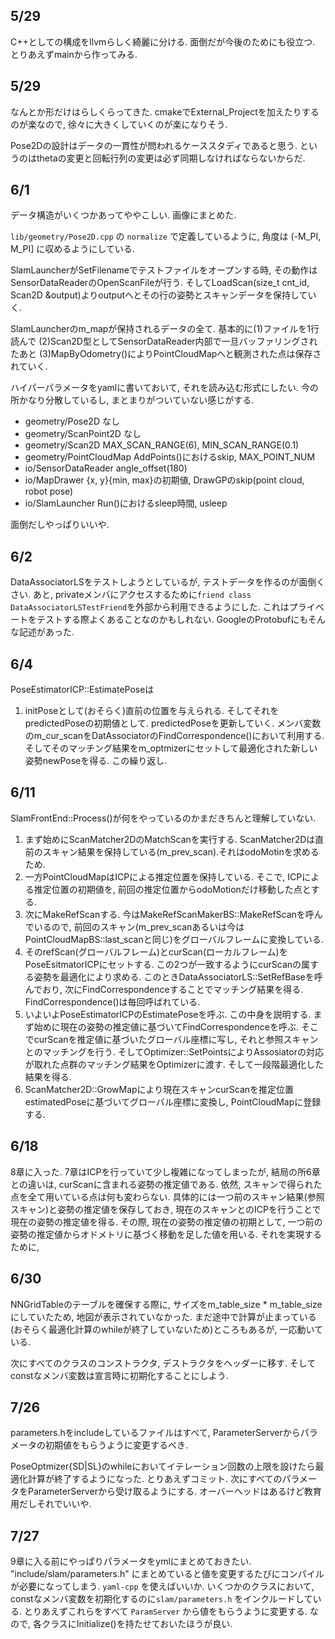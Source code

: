 ## 5/29

C++としての構成をllvmらしく綺麗に分ける. 面倒だが今後のためにも役立つ. とりあえずmainから作ってみる.

## 5/29

なんとか形だけはらしくらってきた. cmakeでExternal\_Projectを加えたりするのが楽なので, 徐々に大きくしていくのが楽になりそう.

Pose2Dの設計はデータの一貫性が問われるケーススタディであると思う. というのはthetaの変更と回転行列の変更は必ず同期しなければならないからだ.

## 6/1

データ構造がいくつかあってややこしい. 画像にまとめた.

`lib/geometry/Pose2D.cpp` の `normalize` で定義しているように, 角度は (-M\_PI, M_PI] に収めるようにしている.

SlamLauncherがSetFilenameでテストファイルをオープンする時, その動作はSensorDataReaderのOpenScanFileが行う. そしてLoadScan(size_t cnt_id, Scan2D &output)よりoutputへとその行の姿勢とスキャンデータを保持していく.

SlamLauncherのm_mapが保持されるデータの全て. 基本的に(1)ファイルを1行読んで (2)Scan2D型としてSensorDataReader内部で一旦バッファリングされたあと (3)MapByOdometry()によりPointCloudMapへと観測された点は保存されていく.

ハイパーパラメータをyamlに書いておいて, それを読み込む形式にしたい. 今の所かなり分散しているし, まとまりがついていない感じがする.

- geometry/Pose2D なし
- geometry/ScanPoint2D なし
- geometry/Scan2D MAX_SCAN_RANGE(6), MIN_SCAN_RANGE(0.1)
- geometry/PointCloudMap AddPoints()におけるskip, MAX_POINT_NUM
- io/SensorDataReader angle_offset(180)
- io/MapDrawer {x, y}{min, max}の初期値, DrawGPのskip(point cloud, robot pose)
- io/SlamLauncher Run()におけるsleep時間, usleep

面倒だしやっぱりいいや.

## 6/2

DataAssociatorLSをテストしようとしているが, テストデータを作るのが面倒くさい. あと, privateメンバにアクセスするために`friend class DataAssociatorLSTestFriend`を外部から利用できるようにした. これはプライベートをテストする際よくあることなのかもしれない. GoogleのProtobufにもそんな記述があった.

## 6/4

PoseEstimatorICP::EstimatePoseは

1. initPoseとして(おそらく)直前の位置を与えられる. そしてそれをpredictedPoseの初期値として. predictedPoseを更新していく. メンバ変数のm\_cur\_scanをDatAssociatorのFindCorrespondence()において利用する. そしてそのマッチング結果をm\_optmizerにセットして最適化された新しい姿勢newPoseを得る. この繰り返し.


## 6/11

SlamFrontEnd::Process()が何をやっているのかまだきちんと理解していない. 

1. まず始めにScanMatcher2DのMatchScanを実行する. ScanMatcher2Dは直前のスキャン結果を保持している(m\_prev\_scan).それはodoMotinを求めるため.
2. 一方PointCloudMapはICPによる推定位置を保持している. そこで, ICPによる推定位置の初期値を, 前回の推定位置からodoMotionだけ移動した点とする.
3. 次にMakeRefScanする. 今はMakeRefScanMakerBS::MakeRefScanを呼んでいるので, 前回のスキャン(m\_prev\_scanあるいは今はPointCloudMapBS::last_scanと同じ)をグローバルフレームに変換している. 
4. そのrefScan(グローバルフレーム)とcurScan(ローカルフレーム)をPoseEsitmatorICPにセットする. この2つが一致するようにcurScanの属する姿勢を最適化により求める. このときDataAssociatorLS::SetRefBaseを呼んでおり, 次にFindCorrespondenceすることでマッチング結果を得る. FindCorrespondence()は毎回呼ばれている.
5. いよいよPoseEstimatorICPのEstimatePoseを呼ぶ. この中身を説明する. まず始めに現在の姿勢の推定値に基づいてFindCorrespondenceを呼ぶ. そこでcurScanを推定値に基づいたグローバル座標に写し, それと参照スキャンとのマッチングを行う. そしてOptimizer::SetPointsによりAssosiatorの対応が取れた点群のマッチング結果をOptimizerに渡す. そして一段階最適化した結果を得る.
5. ScanMatcher2D::GrowMapにより現在スキャンcurScanを推定位置estimatedPoseに基づいてグローバル座標に変換し, PointCloudMapに登録する.

## 6/18

8章に入った. 7章はICPを行っていて少し複雑になってしまったが, 結局の所6章との違いは, curScanに含まれる姿勢の推定値である. 依然, スキャンで得られた点を全て用いている点は何も変わらない. 具体的には一つ前のスキャン結果(参照スキャン)と姿勢の推定値を保存しておき, 現在のスキャンとのICPを行うことで現在の姿勢の推定値を得る. その際, 現在の姿勢の推定値の初期として, 一つ前の姿勢の推定値からオドメトリに基づく移動を足した値を用いる. それを実現するために, 

## 6/30
NNGridTableのテーブルを確保する際に, サイズをm\_table\_size * m\_table\_size にしていたため, 地図が表示されていなかった. まだ途中で計算が止まっている(おそらく最適化計算のwhileが終了していないため)ところもあるが, 一応動いている.

次にすべてのクラスのコンストラクタ, デストラクタをヘッダーに移す. そしてconstなメンバ変数は宣言時に初期化することにしよう.

## 7/26
parameters.hをincludeしているファイルはすべて, ParameterServerからパラメータの初期値をもらうように変更するべき.

PoseOptmizer{SD|SL}のwhileにおいてイテレーション回数の上限を設けたら最適化計算が終了するようになった. とりあえずコミット. 次にすべてのパラメータをParameterServerから受け取るようにする. オーバーヘッドはあるけど教育用だしそれでいいや.

## 7/27
9章に入る前にやっぱりパラメータをymlにまとめておきたい. "include/slam/parameters.h" にまとめていると値を変更するたびにコンパイルが必要になってしまう. `yaml-cpp` を使えばいいか. いくつかのクラスにおいて, constなメンバ変数を初期化するのに`slam/parameters.h` をインクルードしている. とりあえずこれらをすべて `ParamServer` から値をもらうように変更する. なので, 各クラスにInitialize()を持たせておいたほうが良い.
